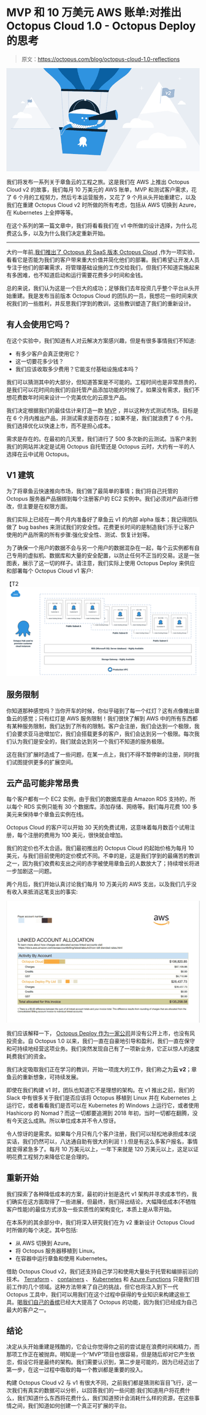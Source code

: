 # MVP 和 10 万美元 AWS 账单:对推出 Octopus Cloud 1.0 - Octopus Deploy 的思考

> 原文：<https://octopus.com/blog/octopus-cloud-1.0-reflections>

[![Octopus in the balloon looking ahead to Octopus Cloud version 2.0](img/4c0dacc18d9ca086cf118ca2a872881f.png)](#)

我们将发布一系列关于章鱼云的工程之旅。这是我们在 AWS 上推出 Octopus Cloud v2 的故事，我们每月 10 万美元的 AWS 账单，MVP 和测试客户需求，花了 6 个月的工程努力，然后亏本运营服务，又花了 9 个月从头开始重建它，以及我们在重建 Octopus Cloud v2 时所做的所有考虑，包括从 AWS 切换到 Azure，在 Kubernetes 上全押等等。

在这个系列的第一篇文章中，我们将看看我们在 v1 中所做的设计选择，为什么花费这么多，以及为什么我们决定重新开始。

* * *

大约一年前[,我们推出了 Octopus 的 SaaS 版本 Octopus Cloud](https://octopus.com/blog/announcing-octopus-cloud) ,作为一项实验，看看它是否能为我们的客户带来重大价值并简化他们的部署。我们希望让开发人员专注于他们的部署需求，将管理基础设施的工作交给我们，但我们不知道实施起来有多困难，也不知道启动和运行需要花费多少时间和金钱。

总的来说，我们认为这是一个巨大的成功；足够我们去年投资几乎整个平台从头开始重建。我是发布当前版本 Octopus Cloud 的团队的一员，我想花一些时间来庆祝我们的一些胜利，并反思我们学到的教训，这些教训塑造了我们的重新设计。

## 有人会使用它吗？

在这个实验中，我们知道有人对云解决方案感兴趣，但是有很多事情我们不知道:

*   有多少客户会真正使用它？
*   这一切要花多少钱？
*   我们应该收取多少费用？它能支付基础设施成本吗？

我们可以猜测其中的大部分，但知道答案是不可能的。工程时间也是非常昂贵的，是我们可以花时间向我们的自托管产品添加功能的时候了。如果没有需求，我们不想花费数年时间来设计一个完美优化的云原生产品。

我们决定根据我们的最佳估计来打造一款 [MVP](https://en.wikipedia.org/wiki/Minimum_viable_product) ，并以这种方式测试市场。目标是在 6 个月内推出产品，并测试需求是否存在；如果不是，我们就浪费了 6 个月。我们选择优化以快速上市，而不是担心成本。

需求是存在的。在最初的几天里，我们进行了 500 多次新的云测试。当客户来到我们的网站并决定是试用 Octopus 自托管还是 Octopus 云时，大约有一半的人选择在云中试用 Octopus。

## V1 建筑

为了将章鱼云快速推向市场，我们做了最简单的事情；我们将自己托管的 Octopus 服务器产品捆绑到每个注册客户的 EC2 实例中。我们必须对产品进行修改，但主要是在权限方面。

我们实际上已经在一两个月内准备好了章鱼云 v1 的内部 alpha 版本；我记得团队做了 bug bashes 来测试我们的安全性。花费更长时间的是制造我们乐于让客户使用的产品所需的所有步骤:强化安全性、测试、恢复计划等。

为了确保一个用户的数据不会与另一个用户的数据混杂在一起，每个云实例都有自己专用的虚拟机、数据库和大量的安全配置，以防止任何不正当的交易。这是一张图表，展示了这一切的样子。请注意，我们实际上使用 Octopus Deploy 来供应和部署每个 Octopus Cloud v1 客户:

【T2 ![Octopus Cloud 1.0 architecture diagram](img/b918e7a305f973255ded117921180c0b.png)

## 服务限制

你知道那种感觉吗？当你开车的时候，你似乎碰到了每一个红灯？这有点像推出章鱼云的感觉；只有红灯是 AWS 服务限制！我们很快了解到 AWS 中的所有东西都有某种服务限制，我们达到了所有的限制。客户会注册，我们会达到一个极限，我们会要求亚马逊增加它，我们会搭载更多的客户，我们会达到另一个极限。每次我们认为我们是安全的，我们就会达到另一个我们不知道的服务极限。

这在我们扩展时造成了一些问题，在某一点上，我们不得不暂停新的注册，同时我们试图提供更多的扩展空间。

## 云产品可能非常昂贵

每个客户都有一个 EC2 实例，由于我们的数据库是由 Amazon RDS 支持的，所以每个 RDS 实例只能有 30 个数据库。添加存储、网络等。我们每月花费 100 多美元来保持单个章鱼云实例在线。

Octopus Cloud 的客户可以开始 30 天的免费试用，这意味着每月数百个试用注册，每个注册的费用为 100 美元，很快就会增加。

我们的定价也不太合适。我们最初推出的 Octopus Cloud 的起始价格为每月 10 美元，与我们目前使用的定价模式不同。不幸的是，这是我们学到的最痛苦的教训之一，因为我们收费和支出之间的赤字被使用章鱼云的人数放大了；持续增长将进一步加剧这一问题。

两个月后，我们开始认真讨论我们每月 10 万美元的 AWS 支出，以及我们几乎没有收入来抵消这笔支出的事实:

[![Octopus Cloud AWS is $100,000 plus per month](img/f96f52b4aad13f95d5a08ee2eaf5d0b4.png)](#)

我们应该解释一下， [Octopus Deploy 作为一家公司](https://octopus.com/company)并没有公开上市，也没有风投资金。自 Octopus 1.0 以来，我们一直在自豪地引导和盈利，我们一直在保守和可持续地经营这项业务。我们突然发现自己有了一项新业务，它正以惊人的速度耗费我们的资金。

我们决定吸取我们正在学习的教训，开始一项庞大的工作，我们称之为**云 v2**；章鱼云的重新想象，可持续发展。

即使在我们构建 v1 时，团队也知道它不是理想的架构。在 v1 推出之前，我们的 Slack 中有很多关于我们是否应该将 Octopus 移植到 Linux 并在 Kubernetes 上运行它，或者看看我们是否可以在 Kubernetes 的 Windows 上运行它，或者使用 Hashicorp 的 Nomad？而这一切都要追溯到 2018 年初，当时一切都在翻腾，没有今天这么成熟。所以单位成本并不令人惊讶。

令人惊讶的是需求。如果每个月只有几个客户注册，我们可以轻松地承担成本(说实话，我们仍然可以，八达通自助有很大的利润！).但是有这么多客户报名，事情就变得紧急多了。每月 10 万美元以上，一年下来就是 120 万美元以上，这足以证明花费工程努力来降低它是合理的。

## 重新开始

我们探索了各种降低成本的方案，最初的计划是迭代 v1 架构并寻求成本节约，我们确实在这方面取得了一些进展，但最终，我们得出结论，大幅降低成本(不牺牲客户性能)的最佳方式涉及一些实质性的架构变化，本质上是从零开始。

在本系列的其余部分中，我们将深入研究我们在为 v2 重新设计 Octopus Cloud 时所做的每个决定。其中包括:

*   从 AWS 切换到 Azure。
*   将 Octopus 服务器移植到 Linux。
*   在容器中运行章鱼和使用 Kubernetes。

借助 Octopus Cloud v2，我们还支持自己学习和使用大量处于托管和编排前沿的技术。 [Terraform](https://github.com/OctopusDeploy/terraform-provider-octopusdeploy) 、 [containers](https://hub.docker.com/r/octopusdeploy/octopusdeploy) 、 [Kubernetes](https://docs.microsoft.com/en-us/azure/aks/) 和 [Azure Functions](https://docs.microsoft.com/en-us/azure/azure-functions/) 只是我们目前工作的几个领域。这种方法带来了自己的挑战，但它也将注入到下一代 Octopus 工具中，我们可以用我们在这个过程中获得的专业知识来构建这些工具。[喝我们自己的香槟](https://en.wikipedia.org/wiki/Eating_your_own_dog_food)已经大大提高了 Octopus 的功能，因为我们已经成为自己最大的客户之一。

## 结论

决定从头开始重建是残酷的，它会让你觉得你之前的尝试是在浪费时间和精力，而那项工作正在被抛弃。明知是一个“MVP”项目也很容易，但是随后却对它产生依恋，假设它将是最终的架构。我们需要认识到，第二步是可能的，因为已经迈出了第一步，在这一过程中吸取的每一个教训都是重要的投入。

构建 Octopus Cloud v2 与 v1 有很大不同，之前我们都是猜测和盲目飞行，这一次我们有真实的数据可以分析，以回答我们的一些问题:我们知道用户将花费什么，我们知道什么东西将花费什么，我们知道预计会消耗什么样的资源，在这些事情之间，我们知道如何创建一个真正可扩展的平台。